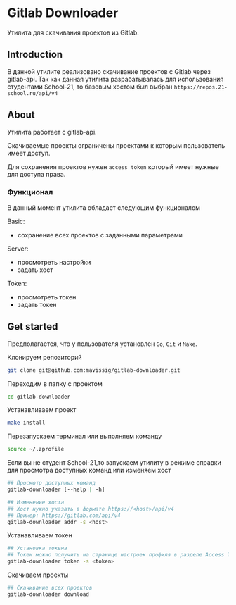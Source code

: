 # Gitlab Downloader

Утилита для скачивания проектов из Gitlab.

## Introduction

В данной утилите реализовано скачивание проектов с Gitlab через gitlab-api.
Так как данная утилита разрабатывалась для использования студентами School-21, то базовым хостом был выбран 
`https://repos.21-school.ru/api/v4`

## About

Утилита работает с gitlab-api. 

Скачиваемые проекты ограничены проектами к которым пользователь имеет доступ.

Для сохранения проектов нужен `access token` который имеет нужные для доступа права.

### Функционал 
В данный момент утилита обладает следующим функционалом

Basic:
- сохранение всех проектов с заданными параметрами

Server:
- просмотреть настройки 
- задать хост

Token:
- просмотреть токен
- задать токен

## Get started

Предполагается, что у пользователя установлен `Go`, `Git` и `Make`.

Клонируем репозиторий
```bash
git clone git@github.com:mavissig/gitlab-downloader.git
```

Переходим в папку с проектом
```bash
cd gitlab-downloader
```

Устанавливаем проект
```bash
make install
```

Перезапускаем терминал или выполняем команду
```bash
source ~/.zprofile
```

Если вы не студент School-21,то запускаем утилиту в режиме справки для просмотра доступных команд или изменяем хост
```bash
## Просмотр доступных команд
gitlab-downloader [--help | -h]

## Изменение хоста
## Хост нужно указать в формате https://<host>/api/v4
## Пример: https://gitlab.com/api/v4
gitlab-downloader addr -s <host>
```

Устанавливаем токен
```bash
## Установка токена
## Токен можно получить на странице настроек профиля в разделе Access Tokens
gitlab-downloader token -s <token>
```

Скачиваем проекты
```bash
## Скачивание всех проектов
gitlab-downloader download
```

